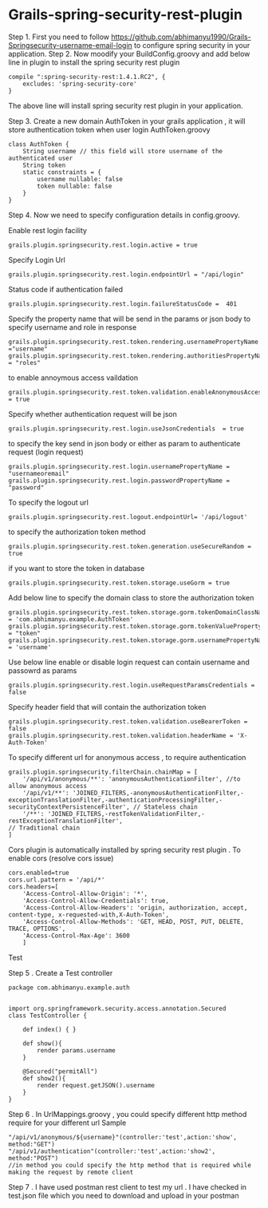 Grails-spring-security-rest-plugin
==================================

Step 1. First you need to follow https://github.com/abhimanyu1990/Grails-Springsecurity-username-email-login to configure spring security in your application. 
Step 2. Now moodify your BuildConfig.groovy and add below line in plugin to install the spring security rest plugin
```
compile ":spring-security-rest:1.4.1.RC2", {
    excludes: 'spring-security-core'
}
```
The above line will install spring security rest plugin in your application.

Step 3. Create a new domain AuthToken in your grails application , it will store authentication token when user login
AuthToken.groovy
```
class AuthToken {
	String username // this field will store username of the authenticated user
	String token
    static constraints = {
		username nullable: false
		token nullable: false
    }
}

```
Step 4. Now we need to specify configuration details in config.groovy.

Enable rest login facility
```
grails.plugin.springsecurity.rest.login.active = true
````
Specify Login Url
```
grails.plugin.springsecurity.rest.login.endpointUrl = "/api/login"
```

Status code if authentication failed
```
grails.plugin.springsecurity.rest.login.failureStatusCode =  401
```
Specify the property name that will be send in the params or json body to specify username and role in response
```
grails.plugin.springsecurity.rest.token.rendering.usernamePropertyName ="username"
grails.plugin.springsecurity.rest.token.rendering.authoritiesPropertyName = "roles"
```
to enable annoymous access vaildation
```
grails.plugin.springsecurity.rest.token.validation.enableAnonymousAccess = true
```
Specify whether authentication request will be json 
```
grails.plugin.springsecurity.rest.login.useJsonCredentials	= true
```
to specify the key send in json body or either as param to authenticate request (login request)
```
grails.plugin.springsecurity.rest.login.usernamePropertyName = "usernameoremail"
grails.plugin.springsecurity.rest.login.passwordPropertyName = "password"
```
To specify the logout url
```
grails.plugin.springsecurity.rest.logout.endpointUrl= '/api/logout'
```
to specify the authorization token method
```
grails.plugin.springsecurity.rest.token.generation.useSecureRandom = true
```
if you want to store the token in database
```
grails.plugin.springsecurity.rest.token.storage.useGorm = true
```
Add below line to specify the domain class to store the authorization token 
```
grails.plugin.springsecurity.rest.token.storage.gorm.tokenDomainClassName = 'com.abhimanyu.example.AuthToken'
grails.plugin.springsecurity.rest.token.storage.gorm.tokenValuePropertyName = "token"
grails.plugin.springsecurity.rest.token.storage.gorm.usernamePropertyName = 'username'
```
Use below line enable or disable login request can contain username and passowrd as params
```
grails.plugin.springsecurity.rest.login.useRequestParamsCredentials	= false
```

Specify header field that will contain the authorization token
```
grails.plugin.springsecurity.rest.token.validation.useBearerToken = false
grails.plugin.springsecurity.rest.token.validation.headerName = 'X-Auth-Token'
```
To specify different url for anonymous access , to  require authentication

```
grails.plugin.springsecurity.filterChain.chainMap = [
	'/api/v1/anonymous/**': 'anonymousAuthenticationFilter', //to allow anonymous access
	'/api/v1/**': 'JOINED_FILTERS,-anonymousAuthenticationFilter,-exceptionTranslationFilter,-authenticationProcessingFilter,-securityContextPersistenceFilter', // Stateless chain
	'/**': 'JOINED_FILTERS,-restTokenValidationFilter,-restExceptionTranslationFilter',                                          // Traditional chain
]
```
Cors plugin is automatically installed by spring security rest plugin . To enable cors (resolve cors issue)
```
cors.enabled=true
cors.url.pattern = '/api/*'
cors.headers=[
    'Access-Control-Allow-Origin': '*',
    'Access-Control-Allow-Credentials': true,
    'Access-Control-Allow-Headers': 'origin, authorization, accept, content-type, x-requested-with,X-Auth-Token',
    'Access-Control-Allow-Methods': 'GET, HEAD, POST, PUT, DELETE, TRACE, OPTIONS',
    'Access-Control-Max-Age': 3600
    ]

```
Test 

Step 5 . Create a Test controller 
```
package com.abhimanyu.example.auth


import org.springframework.security.access.annotation.Secured
class TestController {

    def index() { }
	
	def show(){
		render params.username
	}
	
	@Secured("permitAll")
	def show2(){
		render request.getJSON().username
	}
}
```
Step 6 . In UrlMappings.groovy , you could specify different http method require for your different url
Sample
```
"/api/v1/anonymous/${username}"(controller:'test',action:'show', method:"GET")
"/api/v1/authentication"(controller:'test',action:'show2', method:"POST")
//in method you could specify the http method that is required while making the request by remote client
```

Step 7 . I have used postman rest client to test my url  . I have checked in test.json file which you need to download and upload in your postman
